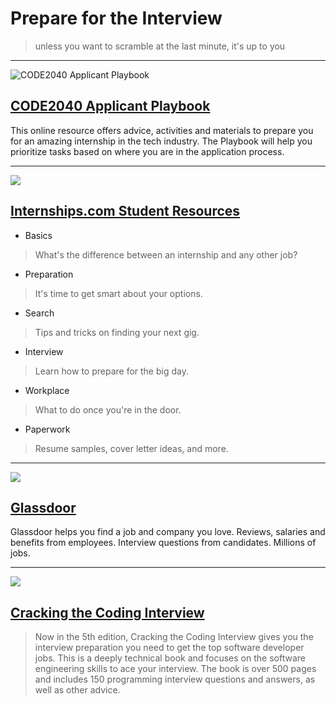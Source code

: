 # Prepare for the Interview

> unless you want to scramble at the last minute, it's up to you

---

![CODE2040 Applicant Playbook](https://fvcproductions.files.wordpress.com/2015/03/applicantplaybook.png)

## [CODE2040 Applicant Playbook](http://playbook.code2040.org/)

This online resource offers advice, activities and materials to prepare you for an amazing internship in the tech industry. The Playbook will help you prioritize tasks based on where you are in the application process.

---

![](https://huacm.files.wordpress.com/2015/03/internshipscom.png)

## [Internships.com Student Resources](http://www.internships.com/student/resources)

- Basics
> What's the difference between an internship and any other job?
- Preparation
> It's time to get smart about your options.
- Search
> Tips and tricks on finding your next gig.
- Interview
> Learn how to prepare for the big day.
- Workplace
> What to do once you're in the door.
- Paperwork
> Resume samples, cover letter ideas, and more.

---

![](http://employers.glassdoor.com/app/uploads/2013/05/glassdoor_logo_500.png)

## [Glassdoor](http://www.glassdoor.com/index.htm)

Glassdoor helps you find a job and company you love. Reviews, salaries and benefits from employees. Interview questions from candidates. Millions of jobs.

---

![](http://ecx.images-amazon.com/images/I/41wgksZup2L.jpg)

## [Cracking the Coding Interview]()
> Now in the 5th edition, Cracking the Coding Interview gives you the interview preparation you need to get the top software developer jobs. This is a deeply technical book and focuses on the software engineering skills to ace your interview. The book is over 500 pages and includes 150 programming interview questions and answers, as well as other advice.
